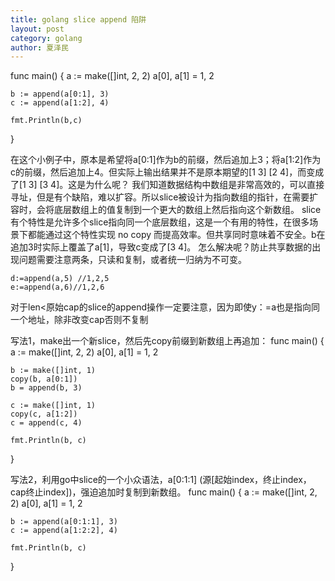 ```yaml
---
title: golang slice append 陷阱
layout: post
category: golang
author: 夏泽民
---
```

func main() {
    a := make([]int, 2, 2)
    a[0], a[1] = 1, 2

    b := append(a[0:1], 3)
    c := append(a[1:2], 4)

    fmt.Println(b,c)
}

在这个小例子中，原本是希望将a[0:1]作为b的前缀，然后追加上3；将a[1:2]作为c的前缀，然后追加上4。但实际上输出结果并不是原本期望的[1 3] [2 4]，而变成了[1 3] [3 4]。这是为什么呢？
我们知道数据结构中数组是非常高效的，可以直接寻址，但是有个缺陷，难以扩容。所以slice被设计为指向数组的指针，在需要扩容时，会将底层数组上的值复制到一个更大的数组上然后指向这个新数组。
slice有个特性是允许多个slice指向同一个底层数组，这是一个有用的特性，在很多场景下都能通过这个特性实现 no copy 而提高效率。但共享同时意味着不安全。b在追加3时实际上覆盖了a[1]，导致c变成了[3 4]。
怎么解决呢？防止共享数据的出现问题需要注意两条，只读和复制，或者统一归纳为不可变。

	d:=append(a,5) //1,2,5
	e:=append(a,6)//1,2,6
对于len<原始cap的slice的append操作一定要注意，因为即使y：=a也是指向同一个地址，除非改变cap否则不复制
<!-- more -->
写法1，make出一个新slice，然后先copy前缀到新数组上再追加：
func main() {
    a := make([]int, 2, 2)
    a[0], a[1] = 1, 2

    b := make([]int, 1)
    copy(b, a[0:1])
    b = append(b, 3)

    c := make([]int, 1)
    copy(c, a[1:2])
    c = append(c, 4)

    fmt.Println(b, c)
}

写法2，利用go中slice的一个小众语法，a[0:1:1] (源[起始index，终止index，cap终止index])，强迫追加时复制到新数组。
func main() {
    a := make([]int, 2, 2)
    a[0], a[1] = 1, 2

    b := append(a[0:1:1], 3)
    c := append(a[1:2:2], 4)

    fmt.Println(b, c)
}
